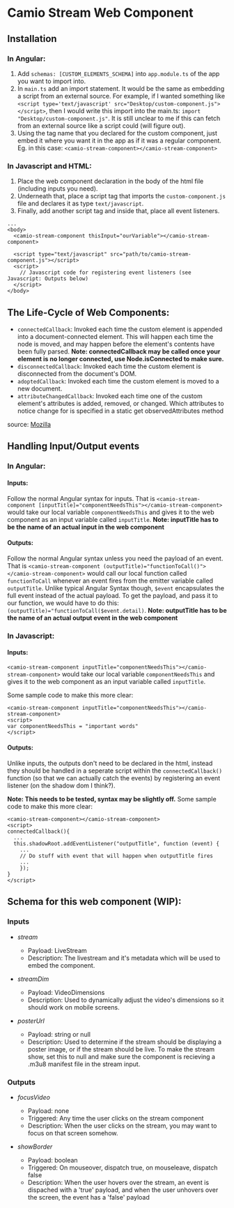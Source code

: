 # Camio Stream Web Component

## Installation
### In Angular:
1. Add `schemas: [CUSTOM_ELEMENTS_SCHEMA]` into `app.module.ts` of the app you want to import into.
2. In `main.ts` add an import statement. It would be the same as embedding a script from an external source. For example, if I wanted something like `<script type='text/javascript' src="Desktop/custom-component.js"></script>`, then I would write this import into the main.ts: `import "Desktop/custom-component.js"`. It is still unclear to me if this can fetch from an external source like a script could (will figure out).
3. Using the tag name that you declared for the custom component, just embed it where you want it in the app as if it was a regular component. Eg. in this case: `<camio-stream-component></camio-stream-component>`

### In Javascript and HTML:
1. Place the web component declaration in the body of the html file (including inputs you need).
2. Underneath that, place a script tag that imports the `custom-component.js` file and declares it as type `text/javascript`.
3. Finally, add another script tag and inside that, place all event listeners.

```
...
<body>
  <camio-stream-component thisInput="ourVariable"></camio-stream-component>
  
  <script type="text/javascript" src="path/to/camio-stream-component.js"></script>
  <script>
    // Javascript code for registering event listeners (see Javascript: Outputs below)
  </script>
</body>
```


## The Life-Cycle of Web Components:
- `connectedCallback`: Invoked each time the custom element is appended into a document-connected element. This will happen each time the node is moved, and may happen before the element's contents have been fully parsed.
**Note: connectedCallback may be called once your element is no longer connected, use Node.isConnected to make sure.**
- `disconnectedCallback`: Invoked each time the custom element is disconnected from the document's DOM.
- `adoptedCallback`: Invoked each time the custom element is moved to a new document.
- `attributeChangedCallback`: Invoked each time one of the custom element's attributes is added, removed, or changed. Which attributes to notice change for is specified in a static get observedAttributes method

source: [Mozilla](https://developer.mozilla.org/en-US/docs/Web/Web_Components/Using_custom_elements)


## Handling Input/Output events
### In Angular:
#### Inputs:
Follow the normal Angular syntax for inputs. That is `<camio-stream-component [inputTitle]="componentNeedsThis"></camio-stream-component>` would take our local variable `componentNeedsThis` and gives it to the web component as an input variable called `inputTitle`. **Note: inputTitle has to be the name of an actual input in the web component**

#### Outputs:
Follow the normal Angular syntax unless you need the payload of an event. That is `<camio-stream-component (outputTitle)="functionToCall()"></camio-stream-component>` would call our local function called `functionToCall` whenever an event fires from the emitter variable called `outputTitle`. Unlike typical Angular Syntax though, `$event` encapsulates the full event instead of the actual payload. To get the payload, and pass it to our function, we would have to do this: `(outputTitle)="functionToCall($event.detail)`. **Note: outputTitle has to be the name of an actual output event in the web component**

### In Javascript:
#### Inputs:
`<camio-stream-component inputTitle="componentNeedsThis"></camio-stream-component>` would take our local variable `componentNeedsThis` and gives it to the web component as an input variable called `inputTitle`.

Some sample code to make this more clear:
```
<camio-stream-component inputTitle="componentNeedsThis"></camio-stream-component>
<script>
var componentNeedsThis = "important words"
</script>
```

#### Outputs:
Unlike inputs, the outputs don't need to be declared in the html, instead they should be handled in a seperate script within the `connectedCallback()` function (so that we can actually catch the events) by registering an event listener (on the shadow dom I think?).

**Note: This needs to be tested, syntax may be slightly off.**
Some sample code to make this more clear:
```
<camio-stream-component></camio-stream-component>
<script>
connectedCallback(){
  ...
  this.shadowRoot.addEventListener("outputTitle", function (event) {
    ...
    // Do stuff with event that will happen when outputTitle fires
    ...
    });
}
</script>
```

## Schema for this web component (WIP):
### Inputs
- *stream*
  - Payload: LiveStream
  - Description: The livestream and it's metadata which will be used to embed the component.

- *streamDim*
  - Payload: VideoDimensions
  - Description: Used to dynamically adjust the video's dimensions so it should work on mobile screens.

- *posterUrl*
  - Payload: string or null
  - Description: Used to determine if the stream should be displaying a poster image, or if the stream should be live. To make the stream show, set this to null and make sure the component is recieving a .m3u8 manifest file in the stream input.

### Outputs
- *focusVideo*
  - Payload: none
  - Triggered: Any time the user clicks on the stream component
  - Description: When the user clicks on the stream, you may want to focus on that screen somehow.

- *showBorder*
  - Payload: boolean
  - Triggered: On mouseover, dispatch true, on mouseleave, dispatch false
  - Description: When the user hovers over the stream, an event is dispached with a 'true' payload, and when the user unhovers over the screen, the event has a 'false' payload